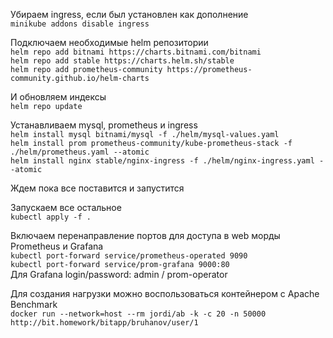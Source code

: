 Убираем ingress, если был установлен как дополнение  
`minikube addons disable ingress`  

Подключаем необходимые helm репозитории  
`helm repo add bitnami https://charts.bitnami.com/bitnami`  
`helm repo add stable https://charts.helm.sh/stable`  
`helm repo add prometheus-community https://prometheus-community.github.io/helm-charts`  

И обновляем индексы  
`helm repo update`  

Устанавливаем mysql, prometheus и ingress  
`helm install mysql bitnami/mysql -f ./helm/mysql-values.yaml`  
`helm install prom prometheus-community/kube-prometheus-stack -f ./helm/prometheus.yaml --atomic`  
`helm install nginx stable/nginx-ingress -f ./helm/nginx-ingress.yaml --atomic`  

Ждем пока все поставится и запустится  

Запускаем все остальное  
`kubectl apply -f .`  

Включаем перенаправление портов для доступа в web морды Prometheus и Grafana  
`kubectl port-forward service/prometheus-operated 9090`  
`kubectl port-forward service/prom-grafana 9000:80`  
Для Grafana login/password: admin / prom-operator  

Для создания нагрузки можно воспользоваться контейнером с Apache Benchmark  
`docker run --network=host --rm jordi/ab -k -c 20 -n 50000 http://bit.homework/bitapp/bruhanov/user/1`